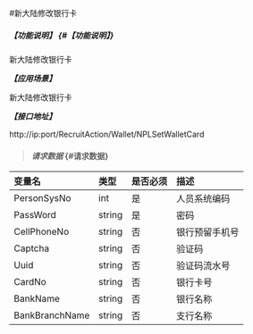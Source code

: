 #新大陆修改银行卡
##### _【功能说明】_ {#【功能说明】}

新大陆修改银行卡

_**【应用场景】**_

新大陆修改银行卡

_**【接口地址】**_

http://ip:port/RecruitAction/Wallet/NPLSetWalletCard

> #### _请求数据_ {#请求数据}

| 变量名 | 类型 | 是否必须 | 描述 |
| :--- | :--- | :--- | :--- |
| PersonSysNo | int | 是 | 人员系统编码 |
| PassWord | string | 是 | 密码|
| CellPhoneNo | string | 否 | 银行预留手机号 |
| Captcha | string | 否 | 验证码 |
| Uuid | string | 否| 验证码流水号 |
| CardNo | string | 否 | 银行卡号 |
| BankName | string | 否 | 银行名称 |
| BankBranchName | string | 否 | 支行名称 |












